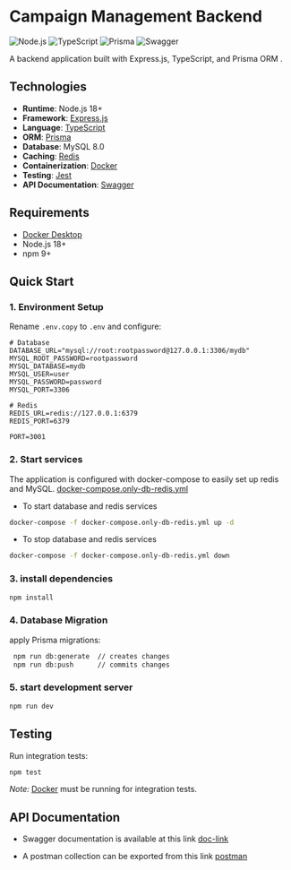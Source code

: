 # Campaign Management Backend

![Node.js](https://img.shields.io/badge/Node.js-18+-339933?logo=node.js)
![TypeScript](https://img.shields.io/badge/TypeScript-5+-3178C6?logo=typescript)
![Prisma](https://img.shields.io/badge/Prisma-5+-2D3748?logo=prisma)
![Swagger](https://img.shields.io/badge/Swagger-85EA2D?logo=swagger&logoColor=black)

A backend application built with Express.js, TypeScript, and Prisma ORM .

## Technologies

- **Runtime**: Node.js 18+
- **Framework**: [Express.js](https://expressjs.com/)
- **Language**: [TypeScript](https://www.typescriptlang.org/)
- **ORM**: [Prisma](https://www.prisma.io/)
- **Database**: MySQL 8.0
- **Caching**: [Redis](https://redis.io/)
- **Containerization**: [Docker](https://www.docker.com/)
- **Testing**: [Jest](https://jestjs.io/)
- **API Documentation**: [Swagger](https://jestjs.io/)

## Requirements

- [Docker Desktop](https://www.docker.com/products/docker-desktop/)
- Node.js 18+
- npm 9+

## Quick Start

### 1. Environment Setup

Rename `.env.copy` to `.env` and configure:

```env
# Database
DATABASE_URL="mysql://root:rootpassword@127.0.0.1:3306/mydb"
MYSQL_ROOT_PASSWORD=rootpassword
MYSQL_DATABASE=mydb
MYSQL_USER=user
MYSQL_PASSWORD=password
MYSQL_PORT=3306

# Redis
REDIS_URL=redis://127.0.0.1:6379
REDIS_PORT=6379

PORT=3001
```

### 2. Start services
The application is configured with docker-compose to easily set up redis and MySQL. [docker-compose.only-db-redis.yml](https://github.com/igabice/campaign-management/blob/main/backend/docker-compose.only-db-redis.yml)

- To start database and redis services
```bash 
docker-compose -f docker-compose.only-db-redis.yml up -d 
```


- To stop database and redis services
```bash 
docker-compose -f docker-compose.only-db-redis.yml down 
```

### 3. install dependencies

```bash 
npm install
```

### 4. Database Migration
apply Prisma migrations:
```bash
 npm run db:generate  // creates changes
 npm run db:push      // commits changes
 ```

### 5. start development server

```bash 
npm run dev 
```

## Testing
Run integration tests:

```bash 
npm test
```

*Note:* [Docker](https://www.docker.com/products/docker-desktop/) must be running for integration tests.

## API Documentation
- Swagger documentation is available at this link
[doc-link](http://127.0.0.1:3001/v1/docs/swagger)

- A postman collection can be exported from this link
[postman](http://localhost:3001/v1/docs/swagger.json)
